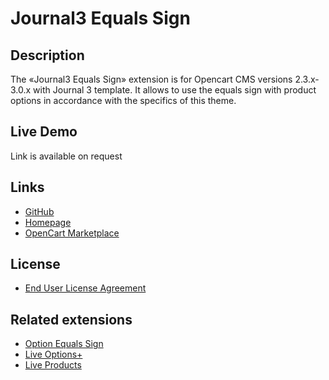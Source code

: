 # Journal3 Equals Sign

## Description
The «Journal3 Equals Sign» extension is for Opencart CMS versions 2.3.x-3.0.x with Journal 3 template. It allows to use the equals sign with product options in accordance with the specifics of this theme.

## Live Demo
Link is available on request

## Links
* [GitHub](https://git.io/Jvl0e)
* [Homepage](https://underr.space/notes/projects/project-022.html)
* [OpenCart Marketplace](https://www.opencart.com/index.php?route=marketplace/extension/info&extension_id=38532)

## License
* [End User License Agreement](https://git.io/JvlRy)

## Related extensions
* [Option Equals Sign](https://www.opencart.com/index.php?route=marketplace/extension/info&extension_id=34383)
* [Live Options+](https://www.opencart.com/index.php?route=marketplace/extension/info&extension_id=36005)
* [Live Products](https://www.opencart.com/index.php?route=marketplace/extension/info&extension_id=35460)
